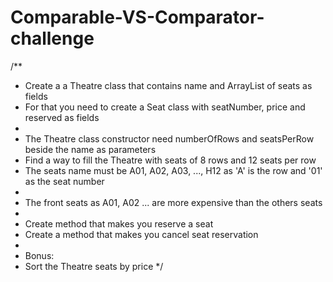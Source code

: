 # Comparable-VS-Comparator-challenge

/**
 * Create a a Theatre class that contains name and ArrayList of seats as fields
 * For that you need to create a Seat class with seatNumber, price and reserved as fields
 * 
 * The Theatre class constructor need numberOfRows and seatsPerRow beside the name as parameters
 * Find a way to fill the Theatre with seats of 8 rows and 12 seats per row
 * The seats name must be A01, A02, A03, ..., H12 as 'A' is the row and '01' as the seat number
 * 
 * The front seats as A01, A02 ... are more expensive than the others seats
 * 
 * Create method that makes you reserve a seat
 * Create a method that makes you cancel seat reservation
 * 
 * Bonus:
 * Sort the Theatre seats by price
 */
